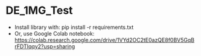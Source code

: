 # DE_1MG_Test

- Install library with: pip install -r requirements.txt
- Or, use Google Colab notebook: https://colab.research.google.com/drive/1VYd2OC2tE0azQE8f0BV5GqBrFDTIqqy2?usp=sharing
